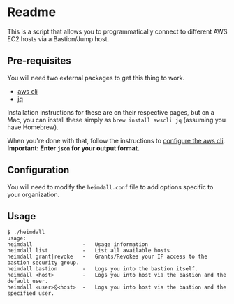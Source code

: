 # Readme

This is a script that allows you to programmatically connect to different AWS EC2 hosts via a Bastion/Jump host.

## Pre-requisites
You will need two external packages to get this thing to work.  
- [aws cli](https://github.com/aws/aws-cli)
- [jq](https://stedolan.github.io/jq/)

Installation instructions for these are on their respective pages, but on a Mac, you can install these simply as `brew install awscli jq` (assuming you have Homebrew).  

When you're done with that, follow the instructions to [configure the aws cli](http://docs.aws.amazon.com/cli/latest/userguide/cli-chap-getting-started.html). **Important: Enter `json` for your output format.**

## Configuration
You will need to modify the `heimdall.conf` file to add options specific to your organization.

## Usage

    $ ./heimdall
    usage:
    heimdall                -   Usage information  
    heimdall list           -   List all available hosts  
    heimdall grant|revoke   -   Grants/Revokes your IP access to the bastion security group.  
    heimdall bastion        -   Logs you into the bastion itself.
    heimdall <host>         -   Logs you into host via the bastion and the default user.  
    heimdall <user>@<host>  -   Logs you into host via the bastion and the specified user.
